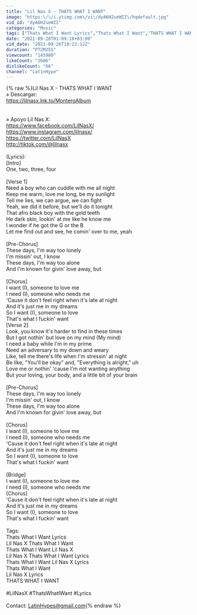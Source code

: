 ```yaml
---
title: "Lil Nas X - THATS WHAT I WANT"
image: "https:\/\/i.ytimg.com\/vi\/dyA6H2ueWII\/hqdefault.jpg"
vid_id: "dyA6H2ueWII"
categories: "Music"
tags: ["Thats What I Want Lyrics","Thats What I Want","THATS WHAT I WANT"]
date: "2021-09-28T01:09:18+03:00"
vid_date: "2021-09-26T18:22:12Z"
duration: "PT2M25S"
viewcount: "145980"
likeCount: "2606"
dislikeCount: "66"
channel: "LatinHype"
---
```

{% raw %}Lil Nas X - THATS WHAT I WANT<br />» Descargar:<br /> <a rel="nofollow" target="blank" href="https://lilnasx.lnk.to/MonteroAlbum">https://lilnasx.lnk.to/MonteroAlbum</a><br /><br /><br />» Apoyo Lil Nas X:<br /><a rel="nofollow" target="blank" href="https://www.facebook.com/LilNasX/​">https://www.facebook.com/LilNasX/​</a><br /><a rel="nofollow" target="blank" href="https://www.instagram.com/lilnasx/​">https://www.instagram.com/lilnasx/​</a><br /><a rel="nofollow" target="blank" href="https://twitter.com/LilNasX​">https://twitter.com/LilNasX​</a><br /><a rel="nofollow" target="blank" href="http://tiktok.com/@lilnasx">http://tiktok.com/@lilnasx</a><br /><br />(Lyrics):<br />[Intro]<br />One, two, three, four<br /><br />[Verse 1]<br />Need a boy who can cuddle with me all night<br />Keep me warm, love me long, be my sunlight<br />Tell me lies, we can argue, we can fight<br />Yeah, we did it before, but we'll do it tonight<br />That afro black boy with the gold teeth<br />He dark skin, lookin' at me like he know me<br />I wonder if he got the G or the B<br />Let me find out and see, he comin' over to me, yeah<br /><br />[Pre-Chorus]<br />These days, I'm way too lonely<br />I'm missin' out, I know<br />These days, I'm way too alone<br />And I'm known for givin' love away, but<br /><br />[Chorus]<br />I want (I), someonе to love me<br />I need (I), someonе who needs me<br />'Cause it don't feel right when it's late at night<br />And it's just me in my dreams<br />So I want (I), someone to love<br />That's what I fuckin' want<br />[Verse 2]<br />Look, you know it's harder to find in these times<br />But I got nothin' but love on my mind (My mind)<br />I need a baby while I'm in my prime<br />Need an adversary to my down and weary<br />Like, tell me there's life when I'm stressin' at night<br />Be like, &quot;You'll be okay&quot; and, &quot;Everything is alright,&quot; uh<br />Love me or nothin' 'cause I'm not wanting anything<br />But your loving, your body, and a little bit of your brain<br /><br />[Pre-Chorus]<br />These days, I'm way too lonely<br />I'm missin' out, I know<br />These days, I'm way too alone<br />And I'm known for givin' love away, but<br /><br />[Chorus]<br />I want (I), someone to love me<br />I need (I), someone who needs me<br />'Cause it don't feel right when it's late at night<br />And it's just me in my dreams<br />So I want (I), someone to love<br />That's what I fuckin' want<br /><br />[Bridge]<br />I want (I), someone to love me<br />I need (I), someone who needs me<br />[Chorus]<br />'Cause it don't feel right when it's late at night<br />And it's just me in my dreams<br />So I want (I), someone to love<br />That's what I fuckin' want<br /><br />Tags:<br />Thats What I Want Lyrics<br />Lil Nas X Thats What I Want<br />Thats What I Want Lil Nas X<br />Lil Nas X Thats What I Want Lyrics<br />Thats What I Want Lil Nas X Lyrics<br />Thats What I Want<br />Lil Nas X Lyrics<br />THATS WHAT I WANT<br /><br />#LilNasX #ThatsWhatIWant #Lyrics<br /><br />Contact: LatinHypes@gmail.com{% endraw %}
